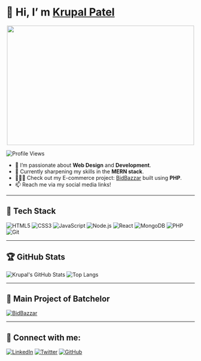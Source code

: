 # 👋 Hi, I’ m [Krupal Patel](https://github.com/KrupalPatel17) 

<p align="center">
  <img src="https://media.giphy.com/media/qgQUggAC3Pfv687qPC/giphy.gif" width="500" height="320">
</p>

![Profile Views](https://komarev.com/ghpvc/?username=KrupalPatel17&color=brightgreen)

- 👀 I’m passionate about **Web Design** and **Development**.
- 🌱 Currently sharpening my skills in the **MERN stack**.
- 🧑🏻‍💻 Check out my E-commerce project: [BidBazzar](https://github.com/KrupalPatel17/BidBazzar-Ecommers.git) built using **PHP**.
- 📫 Reach me via my social media links!

---

## 🌟 Tech Stack

![HTML5](https://img.shields.io/badge/-HTML5-E34F26?logo=html5&logoColor=white)
![CSS3](https://img.shields.io/badge/-CSS3-1572B6?logo=css3&logoColor=white)
![JavaScript](https://img.shields.io/badge/-JavaScript-F7DF1E?logo=javascript&logoColor=black)
![Node.js](https://img.shields.io/badge/-Node.js-339933?logo=node.js&logoColor=white)
![React](https://img.shields.io/badge/-React-61DAFB?logo=react&logoColor=black)
![MongoDB](https://img.shields.io/badge/-MongoDB-47A248?logo=mongodb&logoColor=white)
![PHP](https://img.shields.io/badge/-PHP-777BB4?logo=php&logoColor=white)
![Git](https://img.shields.io/badge/-Git-F05032?logo=git&logoColor=white)

---

## 🏆 GitHub Stats
![Krupal's GitHub Stats](https://github-readme-stats.vercel.app/api?username=KrupalPatel17&show_icons=true&theme=radical)
![Top Langs](https://github-readme-stats.vercel.app/api/top-langs/?username=KrupalPatel17&layout=compact&theme=radical)

---

## 📂 Main Project of Batchelor 
[![BidBazzar](https://github-readme-stats.vercel.app/api/pin/?username=KrupalPatel17&repo=BidBazzar-Ecommers&theme=radical)](https://github.com/KrupalPatel17/BidBazzar-Ecommers)

---

## 🔗 Connect with me:
[![LinkedIn](https://img.shields.io/badge/-LinkedIn-0A66C2?logo=linkedin&logoColor=white)](https://www.linkedin.com/in/krupal-patel)
[![Twitter](https://img.shields.io/badge/-Twitter-1DA1F2?logo=twitter&logoColor=white)](https://twitter.com/yourprofile)
[![GitHub](https://img.shields.io/badge/-GitHub-181717?logo=github&logoColor=white)](https://github.com/KrupalPatel17)

